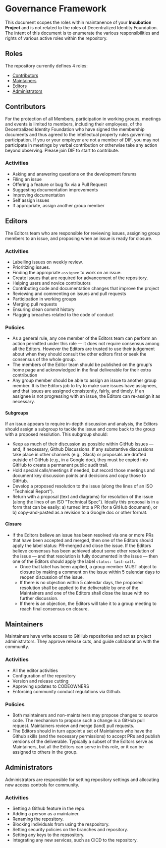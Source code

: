 # Governance Framework

This document scopes the roles within maintanence of your **Incubation Project** and 
is not related to the roles of Decentralized Identity Foundation. The intent of this document
is to enumerate the various responsibilities and rights of various active roles within 
the repository. 

## Roles

The repository currently defines 4 roles:

* [Contributors](#contributors)
* [Maintainers](#maintainers)
* [Editors](#editors)
* [Administrators](#administrators)

## Contributors

For the protection of all Members, participation in working groups, meetings and
events is limited to members, including their employees, of the Decentralized Identity Foundation who have signed the membership documents and thus agreed to the
intellectual property rules governing participation. If you or your employer are
not a member of DIF, you may not participate in meetings by verbal contribution
or otherwise take any action beyond observing. Please join DIF to start to contribute.

### Activities

* Asking and answering questions on the development forums
* Filing an issue
* Offering a feature or bug fix via a Pull Request
* Suggesting documentation improvements
* Improving documentation
* Self assign issues
* If appropriate, assign another group member

## Editors

The Editors team who are responsible for reviewing issues, assigning group members to an issue,
and proposing when an issue is ready for closure.

### Activities

* Labelling issues on weekly review.
* Prioritizing issues.
* Finding the appropriate `assignee` to work on an issue.
* Create issues that are required for advancement of the repository.
* Helping users and novice contributors
* Contributing code and documentation changes that improve the project
* Reviewing and commenting on issues and pull requests
* Participation in working groups
* Merging pull requests
* Ensuring clean commit history
* Flagging breaches related to the code of conduct

### Policies

* As a general rule, any one member of the Editors team can perform an action
  permitted under this role — it does not require consensus among all the
  Editors. However the Editors are trusted to use their judgement about when
  they should consult the other editors first or seek the consensus of the whole
  group.
* The members of the Editor team should be published on the group's home page
  and acknowledged in the final deliverable for their extra contribution
* Any group member should be able to assign an issue to another group member. It
  is the Editors job to try to make sure issues have assignees, and that issues
  are assigned consistently, fairly, and timely. If an assignee is not
  progressing with an issue, the Editors can re-assign it as necessary.

#### Subgroups

If an issue appears to require in-depth discussion and analysis, the Editors
should assign a subgroup to tackle the issue and come back to the group with a
proposed resolution. This subgroup should:

* Keep as much of their discussion as possible within GitHub Issues — and, if
  necessary, Github Discussions. If any substantive discussions take place in
  other channels (e.g., Slack) or proposals are drafted outside of GitHub (e.g.,
  in a Google doc), they must be copied into GitHub to create a permanent public
  audit trail.
* Hold special calls/meetings if needed, but record those meetings and document
  key discussion points and decisions and copy those to GitHub.
* Develop a proposed resolution to the issue (along the lines of an ISO
  "Technical Report").
* Return with a proposal (text and diagrams) for resolution of the issue (along
  the lines of an ISO "Technical Spec"). Ideally this proposal is in a form that
  can be easily: a) turned into a PR (for a GitHub document), or b)
  copy-and-pasted as a revision to a Google doc or other format.

#### Closure

* If the Editors believe an issue has been resolved via one or more PRs that
  have been accepted and merged, then one of the Editors should apply the label
  status: PR-merged and close the issue. If the Editors believe consensus has
  been achieved about some other resolution of the issue — and that resolution
  is fully documented in the issue — then one of the Editors should apply the
  label `status: last-call`.
  * Once that label has been applied, a group member MUST object to closure by
    making a comment on the issue within 5 calendar days to reopen discussion of
    the issue.
  * If there is no objection within 5 calendar days, the proposed resolution
    shall be applied to the deliverable by one of the Maintainers and one of the
    Editors shall close the issue with no further discussion.
  * If there is an objection, the Editors will take it to a group meeting to
    reach final consensus on closure.

## Maintainers

Maintainers have write access to GitHub repositories and act as project administrators.
They approve release cuts, and guide collaboration with the community.

### Activities

* All the editor activities
* Configuration of the repository
* Version and release cutting
* Approving updates to CODEOWNERS 
* Enforcing community conduct regulations via Github.

### Policies

* Both maintainers and non-maintainers may propose changes to source code. The
mechanism to propose such a change is a GitHub pull request. Maintainers review
and merge (land) pull requests.
* The Editors should in turn appoint a set of Maintainers who have the Github
  skills (and the necessary permissions) to accept PRs and publish versions of
  the deliverable. Typically a subset of the Editors serve as Maintainers, but
  all the Editors can serve in this role, or it can be assigned to others in the
  group.

## Administrators

Administrators are responsible for setting repository settings and allocating
new access controls for community. 
  
### Activities

* Setting a Github feature in the repo.
* Adding a person as a maintainer.
* Renaming the repository.
* Blocking individuals from using the respository.
* Setting security policies on the branches and repository.
* Setting any keys to the repsository.
* Integrating any new services, such as CICD to the repository.
